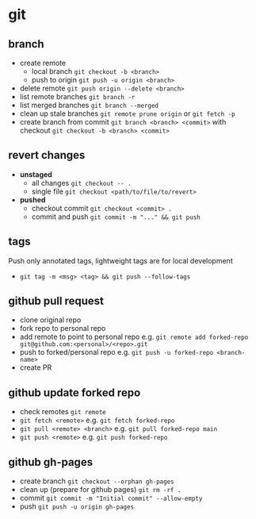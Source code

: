 # git

## branch

 - create remote
   - local branch `git checkout -b <branch>`
   - push to origin `git push -u origin <branch>`
 - delete remote `git push origin --delete <branch>`
 - list remote branches `git branch -r`
 - list merged branches `git branch --merged`
 - clean up stale branches `git remote prune origin` or `git fetch -p`
 - create branch from commit `git branch <branch> <commit>` with checkout `git checkout -b <branch> <commit>`

## revert changes
 - **unstaged**
   - all changes `git checkout -- .`
   - single file `git checkout <path/to/file/to/revert>`
 - **pushed**
   - checkout commit `git checkout <commit> .`
   - commit and push `git commit -m "..." && git push`

## tags
Push only annotated tags, lightweight tags are for local development
 - `git tag -m <msg> <tag> && git push --follow-tags`

## github pull request
- clone original repo
- fork repo to personal repo
- add remote to point to personal repo e.g. `git remote add forked-repo git@github.com:<personal>/<repo>.git`
- push to forked/personal repo e.g. `git push -u forked-repo <branch-name>`
- create PR

## github update forked repo
- check remotes `git remote`
- `git fetch <remote>` e.g. `git fetch forked-repo`
- `git pull <remote> <branch>` e.g. `git pull forked-repo main`
- `git push <remote>` e.g. `git push forked-repo`

## github gh-pages
- create branch `git checkout --orphan gh-pages`
- clean up (prepare for github pages) `git rm -rf .`
- commit `git commit -m "Initial commit" --allow-empty`
- push `git push -u origin gh-pages`

